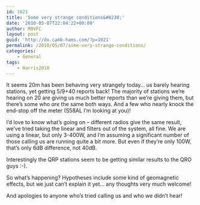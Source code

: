 ```yaml
---
id: 1021
title: 'Some very strange conditions&#8230;'
date: '2010-05-07T22:04:22+00:00'
author: M0VFC
layout: post
guid: 'http://dx.camb-hams.com/?p=1021'
permalink: /2010/05/07/some-very-strange-conditions/
categories:
    - General
tags:
    - Harris2010
---
```


It seems 20m has been behaving very strangely today… us barely hearing stations, yet getting 5/9+40 reports back! The majority of stations we’re hearing on 20 are giving us much better reports than we’re giving them, but there’s some who *are* the same both ways. And a few who nearly knock the end-stop off the meter (S58AL I’m looking at you)!

I’d love to know what’s going on – different radios give the same result, we’ve tried taking the linear and filters out of the system, all fine. We are using a linear, but only 3-400W, and I’m assuming a significant number of those calling us are running quite a bit more. But even if they’re only 100W, that’s only 6dB difference, not 40dB.

Interestingly the QRP stations seem to be getting similar results to the QRO guys :-).

So what’s happening? Hypotheses include some kind of geomagnetic effects, but we just can’t explain it yet… any thoughts very much welcome!

And apologies to anyone who’s tried calling us and who we didn’t hear!